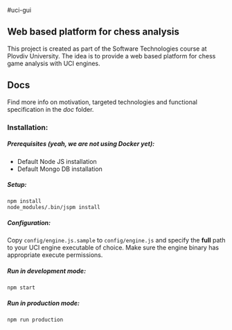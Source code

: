 #uci-gui
## Web based platform for chess analysis ##

This project is created as part of the Software Technologies course at Plovdiv University. The idea is to provide a web based platform for chess game analysis with UCI engines.

## Docs ##
Find more info on motivation, targeted technologies and functional specification in the *doc* folder.

### Installation: ###
##### Prerequisites (yeah, we are not using Docker yet): #####
- Default Node JS installation
- Default Mongo DB installation

##### Setup: #####
```
npm install
node_modules/.bin/jspm install
```

##### Configuration: #####
Copy `config/engine.js.sample` to `config/engine.js` and specify the **full** path to your UCI engine executable of choice. Make sure the engine binary has appropriate execute permissions.

##### Run in development mode: #####
```
npm start
```

##### Run in production mode: #####
```
npm run production
```
